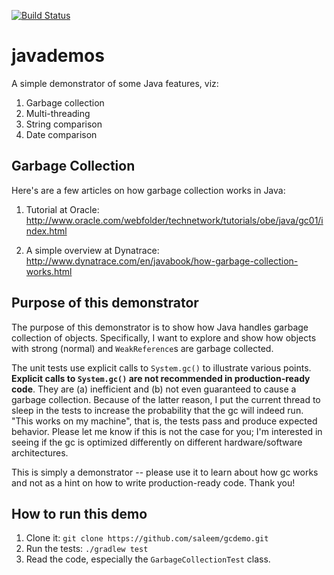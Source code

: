 [![Build Status](https://travis-ci.org/saleem/javademos.svg?branch=master)](https://travis-ci.org/saleem/javademos)

# javademos

A simple demonstrator of some Java features, viz:
1. Garbage collection
2. Multi-threading
3. String comparison
4. Date comparison

## Garbage Collection

Here's are a few articles on how garbage collection works in Java:

1. Tutorial at Oracle: http://www.oracle.com/webfolder/technetwork/tutorials/obe/java/gc01/index.html

2. A simple overview at Dynatrace: http://www.dynatrace.com/en/javabook/how-garbage-collection-works.html

## Purpose of this demonstrator

The purpose of this demonstrator is to show how Java handles garbage collection of objects. Specifically, I want to explore and show how objects with strong (normal) and ``WeakReference``s are garbage collected.

The unit tests use explicit calls to ``System.gc()`` to illustrate various points. 
**Explicit calls to ``System.gc()`` are not recommended in production-ready code**. 
They are (a) inefficient and (b) not even guaranteed to cause a garbage collection. 
Because of the latter reason, I put the current thread to sleep in the tests to increase the probability that the gc will indeed run. 
"This works on my machine", that is, the tests pass and produce expected behavior. 
Please let me know if this is not the case for you; 
I'm interested in seeing if the gc is optimized differently on different hardware/software architectures. 

This is simply a demonstrator -- please use it to learn about how gc works and not as a hint on how to write production-ready code. Thank you!

## How to run this demo

1. Clone it: ``git clone https://github.com/saleem/gcdemo.git``
2. Run the tests: ``./gradlew test``
3. Read the code, especially the ``GarbageCollectionTest`` class.
